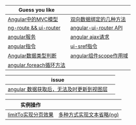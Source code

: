| Guess you like | |
| --------- | --------- |
|[Angular中的MVC模型](https://github.com/Narutocc/angular/issues/5)|[双向数据绑定的几种方法](https://github.com/Narutocc/angular/issues/4)|
|[ng-route && ui-router](https://github.com/Narutocc/angular/issues/8)|[angular-ui-router API](https://github.com/Narutocc/angular/issues/12)|
|[angular服务](https://github.com/Narutocc/angular/issues/7)|[angular ajax请求](https://github.com/Narutocc/angular/issues/1)|
|[angular指令](https://github.com/Narutocc/angular/issues/9)|[ui-sref指令](https://github.com/Narutocc/angular/issues/10)|
|[Angular数据类型判断](https://github.com/Narutocc/angular/issues/11)|[angular组件scope作用域](https://github.com/Narutocc/angular/issues/6)|
|[angular.foreach循环方法](https://github.com/Narutocc/angular/issues/15)||

| issue | |
| --------- | --------- |
|[angular 数据获取后，无法及时更新到视图层](https://github.com/Narutocc/angular/issues/14)||

| 实例操作 | |
| --------- | --------- |
|[limitTo实现分页效果](https://github.com/Narutocc/angular/issues/13)|[多种方式实现文本省略(ng)](https://github.com/Narutocc/angular/issues/3)|
